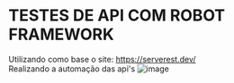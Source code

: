 # TESTES DE API COM ROBOT FRAMEWORK

Utilizando como base o site: https://serverest.dev/
<br/>
Realizando a automação das api's
![image](https://github.com/Marina-Gajego/testesAPI/assets/83456621/27e40b25-ae67-4094-9a44-f8d7274d812b)
